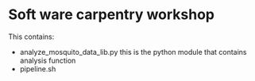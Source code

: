 Soft ware carpentry workshop
=============================

This contains:

* analyze_mosquito_data_lib.py this is the python module that contains analysis function
* pipeline.sh
